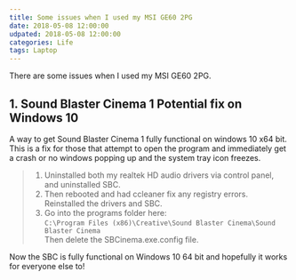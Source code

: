 ```yaml
---
title: Some issues when I used my MSI GE60 2PG
date: 2018-05-08 12:00:00
udpated: 2018-05-08 12:00:00
categories: Life
tags: Laptop
---
```

There are some issues when I used my MSI GE60 2PG.  

## 1. Sound Blaster Cinema 1 Potential fix on Windows 10  
A way to get Sound Blaster Cinema 1 fully functional on windows 10 x64 bit. This is a fix for those that attempt to open the program and immediately get a crash or no windows popping up and the system tray icon freezes.
<!-- more -->
> 1. Uninstalled both my realtek HD audio drivers via control panel, and uninstalled SBC. 
> 2. Then rebooted and had ccleaner fix any registry errors. Reinstalled the drivers and SBC. 
> 3. Go into the programs folder here:   
 `C:\Program Files (x86)\Creative\Sound Blaster Cinema\Sound Blaster Cinema`  
  Then delete the SBCinema.exe.config file.

Now the SBC is fully functional on Windows 10 64 bit and hopefully it works for everyone else to!